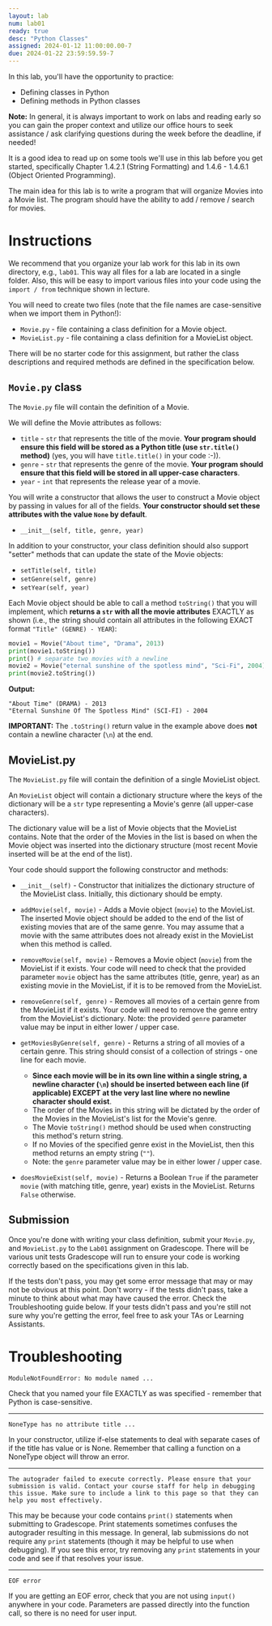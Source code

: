 ```yaml
---
layout: lab
num: lab01
ready: true
desc: "Python Classes"
assigned: 2024-01-12 11:00:00.00-7
due: 2024-01-22 23:59:59.59-7
---
```


In this lab, you'll have the opportunity to practice:

* Defining classes in Python
* Defining methods in Python classes

**Note:** In general, it is always important to work on labs and reading early so you can gain the proper context and utilize our office hours to seek assistance / ask clarifying questions during the week before the deadline, if needed!

It is a good idea to read up on some tools we'll use in this lab before you get started, specifically Chapter 1.4.2.1 (String Formatting) and 1.4.6 - 1.4.6.1 (Object Oriented Programming).

The main idea for this lab is to write a program that will organize Movies into a Movie list. The program should have the ability to add / remove / search for movies.

# Instructions

We recommend that you organize your lab work for this lab in its own directory, e.g., `lab01`. This way all files for a lab are located in a single folder. Also, this will be easy to import various files into your code using the `import / from` technique shown in lecture.

You will need to create two files (note that the file names are case-sensitive when we import them in Python!):
* `Movie.py` - file containing a class definition for a Movie object.
* `MovieList.py` - file containing a class definition for a MovieList object.

There will be no starter code for this assignment, but rather the class descriptions and required methods are defined in the specification below.

## `Movie.py` class

The `Movie.py` file will contain the definition of a Movie.

We will define the Movie attributes as follows:

* `title` - `str` that represents the title of the movie. <b>Your program should ensure this field will be stored as a Python title (use `str.title()` method)</b> (yes, you will have `title.title()` in your code :-)).
* `genre` - `str` that represents the genre of the movie. <b>Your program should ensure that this field will be stored in all upper-case characters</b>.
* `year` - `int` that represents the release year of a movie.

You will write a constructor that allows the user to construct a Movie object by passing in values for all of the fields. <b>Your constructor should set these attributes with the value `None` by default</b>.

* `__init__(self, title, genre, year)`

In addition to your constructor, your class definition should also support "setter" methods that can update the state of the Movie objects:

* `setTitle(self, title)`
* `setGenre(self, genre)`
* `setYear(self, year)`

Each Movie object should be able to call a method `toString()` that you will implement, which **returns a `str` with all the movie attributes** EXACTLY as shown (i.e., the string should contain all attributes in the following EXACT format `"Title" (GENRE) - YEAR`):

```python
movie1 = Movie("About time", "Drama", 2013)
print(movie1.toString())
print() # separate two movies with a newline
movie2 = Movie("eternal sunshine of the spotless mind", "Sci-Fi", 2004)
print(movie2.toString())
```

**Output:**

```
"About Time" (DRAMA) - 2013
"Eternal Sunshine Of The Spotless Mind" (SCI-FI) - 2004
```

<b>IMPORTANT:</b> The `.toString()` return value in the example above does **not** contain a newline character (`\n`) at the end.

## MovieList.py

The `MovieList.py` file will contain the definition of a single MovieList object.

An `MovieList` object will contain a dictionary structure where the keys of the dictionary will be a `str` type representing a Movie's genre (all upper-case characters).

The dictionary value will be a list of Movie objects that the MovieList contains. Note that the order of the Movies in the list is based on when the Movie object was inserted into the dictionary structure (most recent Movie inserted will be at the end of the list).

Your code should support the following constructor and methods:

* `__init__(self)` - Constructor that initializes the dictionary structure of the MovieList class. Initially, this dictionary should be empty.

* `addMovie(self, movie)` - Adds a Movie object (`movie`) to the MovieList. The inserted Movie object should be added to the end of the list of existing movies that are of the same genre. You may assume that a movie with the same attributes does not already exist in the MovieList when this method is called.

* `removeMovie(self, movie)` - Removes a Movie object (`movie`) from the MovieList if it exists. Your code will need to check that the provided parameter `movie` object has the same attributes (title, genre, year) as an existing movie in the MovieList, if it is to be removed from the MovieList. 

* `removeGenre(self, genre)` - Removes all movies of a certain genre from the MovieList if it exists. Your code will need to remove the genre entry from the MovieList's dictionary.  Note: the provided `genre` parameter value may be input in either lower / upper case.

* `getMoviesByGenre(self, genre)` - Returns a string of all movies of a certain genre. This string should consist of a collection of strings - one line for each movie. 
   - <b>Since each movie will be in its own line within a single string, a newline character (`\n`) should be inserted between each line (if applicable) EXCEPT at the very last line where no newline character should exist</b>. 
   - The order of the Movies in this string will be dictated by the order of the Movies in the MovieList's list for the Movie's genre. 
   - The Movie `toString()` method should be used when constructing this method's return string. 
   - If no Movies of the specified genre exist in the MovieList, then this method returns an empty string (`""`). 
   -  Note: the `genre` parameter value may be in either lower / upper case.


* `doesMovieExist(self, movie)` - Returns a Boolean `True` if the parameter `movie` (with matching title, genre, year) exists in the MovieList. Returns `False` otherwise.

## Submission

Once you're done with writing your class definition, submit your `Movie.py`, and `MovieList.py` to the `Lab01` assignment on Gradescope. There will be various unit tests Gradescope will run to ensure your code is working correctly based on the specifications given in this lab.

If the tests don't pass, you may get some error message that may or may not be obvious at this point. Don't worry - if the tests didn't pass, take a minute to think about what may have caused the error. Check the Troubleshooting guide below.
If your tests didn't pass and you're still not sure why you're getting the error, feel free to ask your TAs or Learning Assistants.

# Troubleshooting


`ModuleNotFoundError: No module named ...`

Check that you named your file EXACTLY as was specified - remember that Python is case-sensitive.

---

`NoneType has no attribute title ...`

In your constructor, utilize if-else statements to deal with separate cases of if the title has value or is None. Remember that calling a function on a NoneType object will throw an error.

---

```The autograder failed to execute correctly. Please ensure that your submission is valid. Contact your course staff for help in debugging this issue. Make sure to include a link to this page so that they can help you most effectively.```

This may be because your code contains `print()` statements when submitting to Gradescope. Print statements sometimes confuses the autograder resulting in this message. In general, lab submissions do not require any `print` statements (though it may be helpful to use when debugging). If you see this error, try removing any `print` statements in your code and see if that resolves your issue.

---

`EOF error`

If you are getting an EOF error, check that you are not using `input()` anywhere in your code. Parameters are passed directly into the function call, so there is no need for user input.

